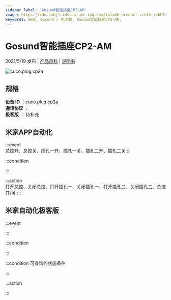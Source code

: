```yaml
---
sidebar_label: 'Gosund智能插座CP2-AM'
image: https://cdn.cnbj1.fds.api.mi-img.com/iotweb-product-center/cbb5a3179a5cea77bd25f1a22cf72ff7_拟物.png?GalaxyAccessKeyId=AKVGLQWBOVIRQ3XLEW&Expires=9223372036854775807&Signature=EFzMSHC+TZPpPIAL3D/qLrq2+Do=
keywords: 米家, Gosund / 电小酷, Gosund智能插座CP2-AM, 
---
```

# Gosund智能插座CP2-AM

2021/5/19 发布 | [产品百科](https://home.mi.com/webapp/content/baike/product/index.html?model=cuco.plug.cp2a/) | [说明书](https://home.mi.com/views/introduction.html?model=cuco.plug.cp2a&region=cn)

![cuco.plug.cp2a](https://cdn.cnbj1.fds.api.mi-img.com/iotweb-product-center/cbb5a3179a5cea77bd25f1a22cf72ff7_拟物.png?GalaxyAccessKeyId=AKVGLQWBOVIRQ3XLEW&Expires=9223372036854775807&Signature=EFzMSHC+TZPpPIAL3D/qLrq2+Do=)

## 规格  
> 
**设备 ID** ：cuco.plug.cp2a  
**通讯协议** ：  
**极客版**  ： 待补充 


## 米家APP自动化  

:::event  
总控开、总控关、插孔一开、插孔一关、插孔二开、插孔二关
:::

:::condition  

:::

:::action   
打开总控、关闭总控、打开插孔一、关闭插孔一、打开插孔二、关闭插孔二、总控开/关
:::

## 米家自动化极客版  

:::event  

:::

:::condition  

:::

:::condition 可查询的状态条件  

:::

:::action  

:::

        
